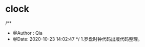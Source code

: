 <!--
 * @FileName   : read me
 * @Descrip    : chenggelog
 * @Author     : Qia
 * @Date: 2020-10-23 14:02:23
 * @symbol_custom_string_obkoro1: ---CopyRights owned by WHETRON!---
-->
# clock


/**
 * @Author : Qia
 * @Date: 2020-10-23 14:02:47
 */
1.罗盘时钟代码出版代码整理。
